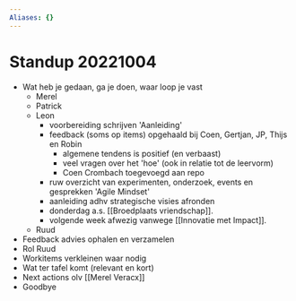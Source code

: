 ```yaml
---
Aliases: {}
---
```


# Standup 20221004

- Wat heb je gedaan, ga je doen, waar loop je vast
	- Merel
	- Patrick
	- Leon
		- voorbereiding schrijven 'Aanleiding'
		- feedback (soms op items) opgehaald bij Coen, Gertjan, JP, Thijs en Robin
			- algemene tendens is positief (en verbaast)
			- veel vragen over het 'hoe' (ook in relatie tot de leervorm)
			- Coen Crombach toegevoegd aan repo
		- ruw overzicht van experimenten, onderzoek, events en gesprekken 'Agile Mindset'
		- aanleiding adhv strategische visies afronden
		- donderdag a.s. [[Broedplaats vriendschap]].
		- volgende week afwezig vanwege [[Innovatie met Impact]].
	- Ruud
- Feedback advies ophalen en verzamelen
- Rol Ruud
- Workitems verkleinen waar nodig
- Wat ter tafel komt (relevant en kort)
- Next actions olv [[Merel Veracx]]
- Goodbye


